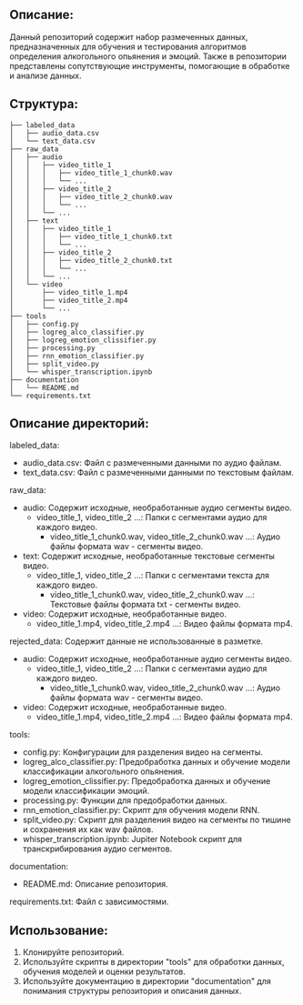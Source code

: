 ## Описание:

Данный репозиторий содержит набор размеченных данных, предназначенных для обучения и тестирования алгоритмов определения 
алкогольного опьянения и эмоций. Также в репозитории представлены сопутствующие инструменты, помогающие в обработке и анализе данных.

## Структура:
```
├── labeled_data
│   ├── audio_data.csv
│   └── text_data.csv
├── raw_data
│   ├── audio
│   │   ├── video_title_1
│   │   │   ├── video_title_1_chunk0.wav
│   │   │   └── ...
│   │   ├── video_title_2
│   │   │   ├── video_title_2_chunk0.wav
│   │   │   └── ...
│   │   └── ...
│   ├── text
│   │   ├── video_title_1
│   │   │   ├── video_title_1_chunk0.txt
│   │   │   └── ...
│   │   ├── video_title_2
│   │   │   ├── video_title_2_chunk0.txt
│   │   │   └── ...
│   │   └── ...
│   └── video
│       ├── video_title_1.mp4
│       ├── video_title_2.mp4
│       └── ...
├── tools
│   ├── config.py
│   ├── logreg_alco_classifier.py
│   ├── logreg_emotion_clissifier.py
│   ├── processing.py
│   ├── rnn_emotion_classifier.py
│   ├── split_video.py
│   └── whisper_transcription.ipynb
├── documentation
│   └── README.md
└── requirements.txt
```

## Описание директорий:

labeled_data:
- audio_data.csv: Файл с размеченными данными по аудио файлам.
- text_data.csv: Файл с размеченными данными по текстовым файлам.

raw_data:
- audio: Содержит исходные, необработанные аудио сегменты видео.
  - video_title_1, video_title_2 ...: Папки с сегментами аудио для каждого видео.
    - video_title_1_chunk0.wav, video_title_2_chunk0.wav ...: Аудио файлы формата wav - сегменты видео.
- text: Содержит исходные, необработанные текстовые сегменты видео.
  - video_title_1, video_title_2 ...: Папки с сегментами текста для каждого видео.
    - video_title_1_chunk0.wav, video_title_2_chunk0.wav ...: Текстовые файлы формата txt - сегменты видео.
- video: Содержит исходные, необработанные видео.
  - video_title_1.mp4, video_title_2.mp4 ...: Видео файлы формата mp4.

rejected_data: Содержит данные не использованные в разметке.
- audio: Содержит исходные, необработанные аудио сегменты видео.
  - video_title_1, video_title_2 ...: Папки с сегментами аудио для каждого видео.
    - video_title_1_chunk0.wav, video_title_2_chunk0.wav ...: Аудио файлы формата wav - сегменты видео.
- video: Содержит исходные, необработанные видео.
  - video_title_1.mp4, video_title_2.mp4 ...: Видео файлы формата mp4.

tools:
  - config.py: Конфигурации для разделения видео на сегменты.
  - logreg_alco_classifier.py: Предобработка данных и обучение модели классификации алкогольного опьянения.
  - logreg_emotion_clissifier.py: Предобработка данных и обучение модели классификации эмоций.
  - processing.py: Функции для предобработки данных.
  - rnn_emotion_classifier.py: Скрипт для обучения модели RNN.
  - split_video.py: Скрипт для разделения видео на сегменты по тишине и сохранения их как wav файлов.
  - whisper_transcription.ipynb: Jupiter Notebook скрипт для транскрибирования аудио сегментов.

documentation:
  - README.md: Описание репозитория.

requirements.txt: Файл с зависимостями.

## Использование:

1. Клонируйте репозиторий.
2. Используйте скрипты в директории "tools" для обработки данных, обучения моделей и оценки результатов.
3. Используйте документацию в директории "documentation" для понимания структуры репозитория и описания данных.
